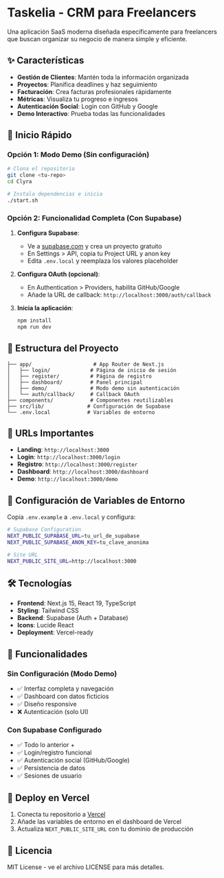 # Taskelia - CRM para Freelancers

Una aplicación SaaS moderna diseñada específicamente para freelancers que buscan organizar su negocio de manera simple y eficiente.

## ✨ Características

- **Gestión de Clientes**: Mantén toda la información organizada
- **Proyectos**: Planifica deadlines y haz seguimiento  
- **Facturación**: Crea facturas profesionales rápidamente
- **Métricas**: Visualiza tu progreso e ingresos
- **Autenticación Social**: Login con GitHub y Google
- **Demo Interactivo**: Prueba todas las funcionalidades

## 🚀 Inicio Rápido

### Opción 1: Modo Demo (Sin configuración)
```bash
# Clona el repositorio
git clone <tu-repo>
cd Clyra

# Instala dependencias e inicia
./start.sh
```

### Opción 2: Funcionalidad Completa (Con Supabase)

1. **Configura Supabase**:
   - Ve a [supabase.com](https://supabase.com) y crea un proyecto gratuito
   - En Settings > API, copia tu Project URL y anon key
   - Edita `.env.local` y reemplaza los valores placeholder

2. **Configura OAuth (opcional)**:
   - En Authentication > Providers, habilita GitHub/Google
   - Añade la URL de callback: `http://localhost:3000/auth/callback`

3. **Inicia la aplicación**:
   ```bash
   npm install
   npm run dev
   ```

## 📂 Estructura del Proyecto

```
├── app/                    # App Router de Next.js
│   ├── login/             # Página de inicio de sesión
│   ├── register/          # Página de registro
│   ├── dashboard/         # Panel principal
│   ├── demo/              # Modo demo sin autenticación
│   └── auth/callback/     # Callback OAuth
├── components/            # Componentes reutilizables
├── src/lib/              # Configuración de Supabase
└── .env.local            # Variables de entorno
```

## 🎯 URLs Importantes

- **Landing**: `http://localhost:3000`
- **Login**: `http://localhost:3000/login`  
- **Registro**: `http://localhost:3000/register`
- **Dashboard**: `http://localhost:3000/dashboard`
- **Demo**: `http://localhost:3000/demo`

## 🔧 Configuración de Variables de Entorno

Copia `.env.example` a `.env.local` y configura:

```bash
# Supabase Configuration
NEXT_PUBLIC_SUPABASE_URL=tu_url_de_supabase
NEXT_PUBLIC_SUPABASE_ANON_KEY=tu_clave_anonima

# Site URL
NEXT_PUBLIC_SITE_URL=http://localhost:3000
```

## 🛠️ Tecnologías

- **Frontend**: Next.js 15, React 19, TypeScript
- **Styling**: Tailwind CSS
- **Backend**: Supabase (Auth + Database)
- **Icons**: Lucide React
- **Deployment**: Vercel-ready

## 📱 Funcionalidades

### Sin Configuración (Modo Demo)
- ✅ Interfaz completa y navegación
- ✅ Dashboard con datos ficticios  
- ✅ Diseño responsive
- ❌ Autenticación (solo UI)

### Con Supabase Configurado
- ✅ Todo lo anterior +
- ✅ Login/registro funcional
- ✅ Autenticación social (GitHub/Google)
- ✅ Persistencia de datos
- ✅ Sesiones de usuario

## 🚀 Deploy en Vercel

1. Conecta tu repositorio a [Vercel](https://vercel.com)
2. Añade las variables de entorno en el dashboard de Vercel
3. Actualiza `NEXT_PUBLIC_SITE_URL` con tu dominio de producción

## 📝 Licencia

MIT License - ve el archivo LICENSE para más detalles.

